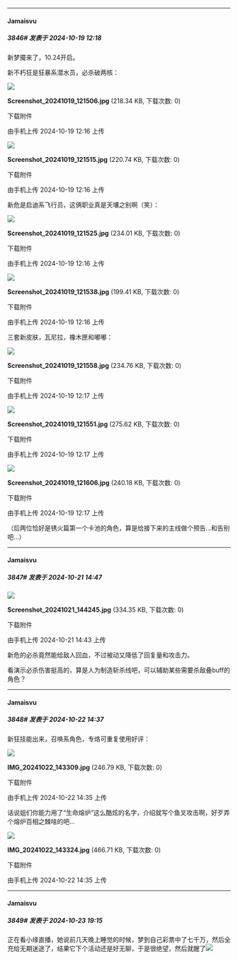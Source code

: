 ﻿
*****

####  Jamaisvu  
##### 3846#       发表于 2024-10-19 12:18

新梦魇来了，10.24开启。

新不朽狂是狂暴系潜水员，必杀破两核：

<img src="https://img.saraba1st.com/forum/202410/19/121618vstryghr0jlrwp0p.jpg" referrerpolicy="no-referrer">

<strong>Screenshot_20241019_121506.jpg</strong> (218.34 KB, 下载次数: 0)

下载附件

由手机上传
2024-10-19 12:16 上传

<img src="https://img.saraba1st.com/forum/202410/19/121619x828w2obiw4b2bg4.jpg" referrerpolicy="no-referrer">

<strong>Screenshot_20241019_121515.jpg</strong> (220.74 KB, 下载次数: 0)

下载附件

由手机上传
2024-10-19 12:16 上传

新危是启迪系飞行员，这俩职业真是天壤之别啊（笑）：

<img src="https://img.saraba1st.com/forum/202410/19/121648ea2z6u260z38apqc.jpg" referrerpolicy="no-referrer">

<strong>Screenshot_20241019_121525.jpg</strong> (234.01 KB, 下载次数: 0)

下载附件

由手机上传
2024-10-19 12:16 上传

<img src="https://img.saraba1st.com/forum/202410/19/121648fhplyny6sn35nrfb.jpg" referrerpolicy="no-referrer">

<strong>Screenshot_20241019_121538.jpg</strong> (199.41 KB, 下载次数: 0)

下载附件

由手机上传
2024-10-19 12:16 上传

三套新皮肤，瓦尼拉，橡木匣和嘟嘟：

<img src="https://img.saraba1st.com/forum/202410/19/121715ophww8599xgw9zdl.jpg" referrerpolicy="no-referrer">

<strong>Screenshot_20241019_121558.jpg</strong> (234.76 KB, 下载次数: 0)

下载附件

由手机上传
2024-10-19 12:17 上传

<img src="https://img.saraba1st.com/forum/202410/19/121715l532xuff2fk3k3v3.jpg" referrerpolicy="no-referrer">

<strong>Screenshot_20241019_121551.jpg</strong> (275.62 KB, 下载次数: 0)

下载附件

由手机上传
2024-10-19 12:17 上传

<img src="https://img.saraba1st.com/forum/202410/19/121715c8qa58jax5sds83j.jpg" referrerpolicy="no-referrer">

<strong>Screenshot_20241019_121606.jpg</strong> (240.18 KB, 下载次数: 0)

下载附件

由手机上传
2024-10-19 12:17 上传

（后两位恰好是锈火篇第一个卡池的角色，算是给接下来的主线做个预告...和告别吧...）


*****

####  Jamaisvu  
##### 3847#       发表于 2024-10-21 14:47

<img src="https://img.saraba1st.com/forum/202410/21/144337wjjkmt8m6mfk8zm8.jpg" referrerpolicy="no-referrer">

<strong>Screenshot_20241021_144245.jpg</strong> (334.35 KB, 下载次数: 0)

下载附件

由手机上传
2024-10-21 14:43 上传

新危的必杀竟然能给敌人回血，不过被动又降低了回复量和攻击力。

看演示必杀伤害挺高的，算是人为制造斩杀线吧，可以辅助某些需要杀敌叠buff的角色？


*****

####  Jamaisvu  
##### 3848#       发表于 2024-10-22 14:37

新狂技能出来，召唤系角色，专烙可重复使用好评：

<img src="https://img.saraba1st.com/forum/202410/22/143550dwjijorslsir3in3.jpg" referrerpolicy="no-referrer">

<strong>IMG_20241022_143309.jpg</strong> (246.79 KB, 下载次数: 0)

下载附件

由手机上传
2024-10-22 14:35 上传

话说姐们你能力用了“生命熔炉”这么酷炫的名字，介绍就写个鱼叉攻击啊，好歹弄个熔炉百相之棘啥的吧...

<img src="https://img.saraba1st.com/forum/202410/22/143550y2tvmhh9ww62tx2w.jpg" referrerpolicy="no-referrer">

<strong>IMG_20241022_143324.jpg</strong> (466.71 KB, 下载次数: 0)

下载附件

由手机上传
2024-10-22 14:35 上传


*****

####  Jamaisvu  
##### 3849#       发表于 2024-10-23 19:15

正在看小缘直播，她说前几天晚上睡觉的时候，梦到自己彩票中了七千万，然后全充给无期迷途了，结果它下个活动还是好无聊，于是很绝望，然后就醒了<img src="https://static.saraba1st.com/image/smiley/face2017/068.png" referrerpolicy="no-referrer">

